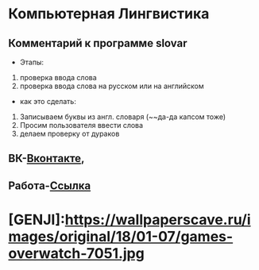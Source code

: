 # Компьютерная Лингвистика
## Комментарий к программе slovar
* Этапы:
1. проверка ввода слова
2. проверка ввода слова на русском или на английском 
* как это сделать:
1. Записываем буквы из англ. словаря (~~да-да капсом тоже)
2. Просим пользователя ввести слова
3. делаем проверку от дураков
## ВК-[Вконтакте](https://vk.com/genjimainlol), 
## Работа-[Ссылка](https://github.com/ZZZerock/lingvist/blob/main/slovarik)
# [GENJI]:https://wallpaperscave.ru/images/original/18/01-07/games-overwatch-7051.jpg
